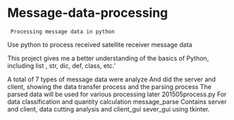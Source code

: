 # Message-data-processing
     Processing message data in python
   Use python to process received satellite receiver message data

This project gives me a better understanding of the basics of Python, including list
, str, dic, def, class, etc.'

   A total of 7 types of message data were analyze
And did the server and client, showing the data transfer process and the parsing process
  The parsed data will be used for various processing later
  201505process.py  For data classification and quantity calculation
message_parse Contains server and client, data cutting analysis   and client_gui  sever_gui using tkinter.
